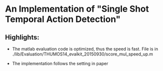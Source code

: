 # An Implementation of "Single Shot Temporal Action Detection"

## Highlights:
- The matlab evaluation code is optimized, thus the speed is fast. File is in ./lib/Evaluation/THUMOS14_evalkit_20150930/score_mul_speed_up.m

- The implementation follows the setting in paper


